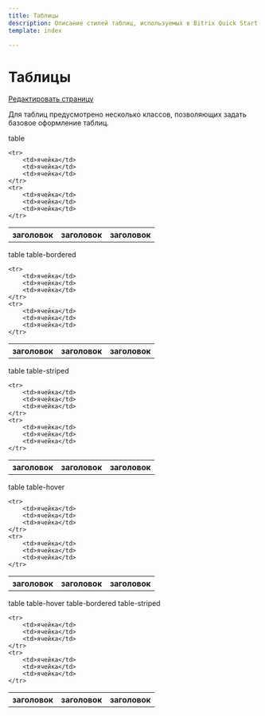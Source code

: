 ```yaml
---
title: Таблицы  
description: Описание стилей таблиц, используемых в Bitrix Quick Start
template: index

---
```


# Таблицы

<a href="https://github.com/pafnuty/bqs-site/blob/dev/storage/pages/documentation/less/tables.md" class="btn btn-mini" target="_blank">Редактировать страницу</a>

Для таблиц предусмотрено несколько классов, позволяющих задать базовое оформление таблиц.

<div class="h4">table</div>

<table class="table">
	<tr>
		<th>заголовок</th>
		<th>заголовок</th>
		<th>заголовок</th>
	</tr>

	<tr>
		<td>ячейка</td>
		<td>ячейка</td>
		<td>ячейка</td>
	</tr>
	<tr>
		<td>ячейка</td>
		<td>ячейка</td>
		<td>ячейка</td>
	</tr>
</table>

<div class="h4">table table-bordered</div>

<table class="table table-bordered">
	<tr>
		<th>заголовок</th>
		<th>заголовок</th>
		<th>заголовок</th>
	</tr>

	<tr>
		<td>ячейка</td>
		<td>ячейка</td>
		<td>ячейка</td>
	</tr>
	<tr>
		<td>ячейка</td>
		<td>ячейка</td>
		<td>ячейка</td>
	</tr>
</table>

<div class="h4">table table-striped</div>

<table class="table table-striped">
	<tr>
		<th>заголовок</th>
		<th>заголовок</th>
		<th>заголовок</th>
	</tr>

	<tr>
		<td>ячейка</td>
		<td>ячейка</td>
		<td>ячейка</td>
	</tr>
	<tr>
		<td>ячейка</td>
		<td>ячейка</td>
		<td>ячейка</td>
	</tr>
</table>

<div class="h4">table table-hover</div>

<table class="table table-hover">
	<tr>
		<th>заголовок</th>
		<th>заголовок</th>
		<th>заголовок</th>
	</tr>

	<tr>
		<td>ячейка</td>
		<td>ячейка</td>
		<td>ячейка</td>
	</tr>
	<tr>
		<td>ячейка</td>
		<td>ячейка</td>
		<td>ячейка</td>
	</tr>
</table>

<div class="h4">table table-hover table-bordered table-striped</div>

<table class="table table-hover table-bordered table-striped">
	<tr>
		<th>заголовок</th>
		<th>заголовок</th>
		<th>заголовок</th>
	</tr>

	<tr>
		<td>ячейка</td>
		<td>ячейка</td>
		<td>ячейка</td>
	</tr>
	<tr>
		<td>ячейка</td>
		<td>ячейка</td>
		<td>ячейка</td>
	</tr>
</table>